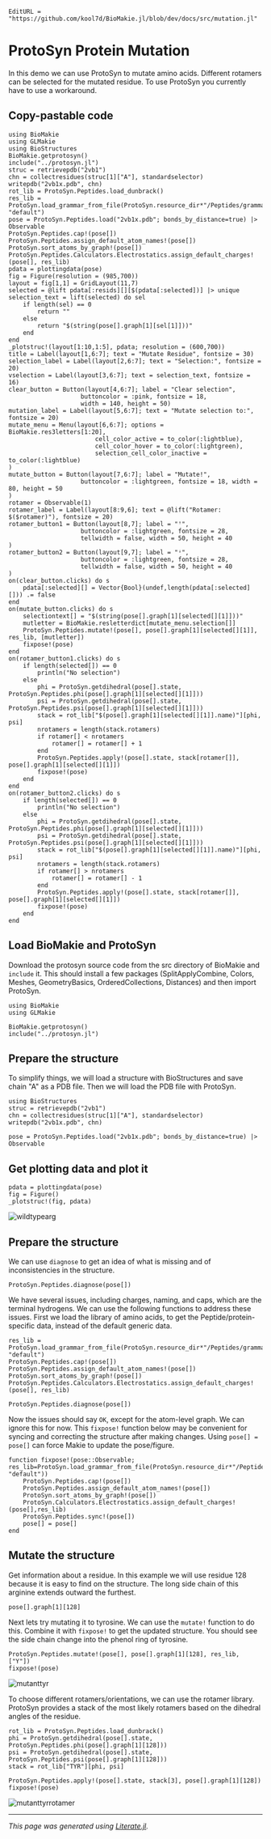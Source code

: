 ```@meta
EditURL = "https://github.com/kool7d/BioMakie.jl/blob/dev/docs/src/mutation.jl"
```

# ProtoSyn Protein Mutation
In this demo we can use ProtoSyn to mutate amino acids. Different
rotamers can be selected for the mutated residue. To use ProtoSyn
you currently have to use a workaround.
## Copy-pastable code

````@example mutation
using BioMakie
using GLMakie
using BioStructures
BioMakie.getprotosyn()
include("../protosyn.jl")
struc = retrievepdb("2vb1")
chn = collectresidues(struc[1]["A"], standardselector)
writepdb("2vb1x.pdb", chn)
rot_lib = ProtoSyn.Peptides.load_dunbrack()
res_lib = ProtoSyn.load_grammar_from_file(ProtoSyn.resource_dir*"/Peptides/grammars.yml", "default")
pose = ProtoSyn.Peptides.load("2vb1x.pdb"; bonds_by_distance=true) |> Observable
ProtoSyn.Peptides.cap!(pose[])
ProtoSyn.Peptides.assign_default_atom_names!(pose[])
ProtoSyn.sort_atoms_by_graph!(pose[])
ProtoSyn.Peptides.Calculators.Electrostatics.assign_default_charges!(pose[], res_lib)
pdata = plottingdata(pose)
fig = Figure(resolution = (985,700))
layout = fig[1,1] = GridLayout(11,7)
selected = @lift pdata[:resids][][$(pdata[:selected])] |> unique
selection_text = lift(selected) do sel
    if length(sel) == 0
        return ""
    else
        return "$(string(pose[].graph[1][sel[1]]))"
    end
end
_plotstruc!(layout[1:10,1:5], pdata; resolution = (600,700))
title = Label(layout[1,6:7]; text = "Mutate Residue", fontsize = 30)
selection_label = Label(layout[2,6:7]; text = "Selection:", fontsize = 20)
vselection = Label(layout[3,6:7]; text = selection_text, fontsize = 16)
clear_button = Button(layout[4,6:7]; label = "Clear selection",
                    buttoncolor = :pink, fontsize = 18,
                    width = 140, height = 50)
mutation_label = Label(layout[5,6:7]; text = "Mutate selection to:", fontsize = 20)
mutate_menu = Menu(layout[6,6:7]; options = BioMakie.res3letters[1:20],
                        cell_color_active = to_color(:lightblue),
                        cell_color_hover = to_color(:lightgreen),
                        selection_cell_color_inactive = to_color(:lightblue)
)
mutate_button = Button(layout[7,6:7]; label = "Mutate!",
                    buttoncolor = :lightgreen, fontsize = 18, width = 80, height = 50
)
rotamer = Observable(1)
rotamer_label = Label(layout[8:9,6]; text = @lift("Rotamer: $($rotamer)"), fontsize = 20)
rotamer_button1 = Button(layout[8,7]; label = "ꜛ",
                    buttoncolor = :lightgreen, fontsize = 28,
                    tellwidth = false, width = 50, height = 40
)
rotamer_button2 = Button(layout[9,7]; label = "ꜜ",
                    buttoncolor = :lightgreen, fontsize = 28,
                    tellwidth = false, width = 50, height = 40
)
on(clear_button.clicks) do s
    pdata[:selected][] = Vector{Bool}(undef,length(pdata[:selected][])) .= false
end
on(mutate_button.clicks) do s
    selectiontext[] = "$(string(pose[].graph[1][selected[][1]]))"
    mutletter = BioMakie.resletterdict[mutate_menu.selection[]]
    ProtoSyn.Peptides.mutate!(pose[], pose[].graph[1][selected[][1]], res_lib, [mutletter])
    fixpose!(pose)
end
on(rotamer_button1.clicks) do s
    if length(selected[]) == 0
        println("No selection")
    else
        phi = ProtoSyn.getdihedral(pose[].state, ProtoSyn.Peptides.phi(pose[].graph[1][selected[][1]]))
        psi = ProtoSyn.getdihedral(pose[].state, ProtoSyn.Peptides.psi(pose[].graph[1][selected[][1]]))
        stack = rot_lib["$(pose[].graph[1][selected[][1]].name)"][phi, psi]
        nrotamers = length(stack.rotamers)
        if rotamer[] < nrotamers
            rotamer[] = rotamer[] + 1
        end
        ProtoSyn.Peptides.apply!(pose[].state, stack[rotamer[]], pose[].graph[1][selected[][1]])
        fixpose!(pose)
    end
end
on(rotamer_button2.clicks) do s
    if length(selected[]) == 0
        println("No selection")
    else
        phi = ProtoSyn.getdihedral(pose[].state, ProtoSyn.Peptides.phi(pose[].graph[1][selected[][1]]))
        psi = ProtoSyn.getdihedral(pose[].state, ProtoSyn.Peptides.psi(pose[].graph[1][selected[][1]]))
        stack = rot_lib["$(pose[].graph[1][selected[][1]].name)"][phi, psi]
        nrotamers = length(stack.rotamers)
        if rotamer[] > nrotamers
            rotamer[] = rotamer[] - 1
        end
        ProtoSyn.Peptides.apply!(pose[].state, stack[rotamer[]], pose[].graph[1][selected[][1]])
        fixpose!(pose)
    end
end
````

## Load BioMakie and ProtoSyn
Download the protosyn source code from the src directory of BioMakie
and `include` it. This should install a few packages (SplitApplyCombine,
Colors, Meshes, GeometryBasics, OrderedCollections, Distances) and then
import ProtoSyn.

````@example mutation
using BioMakie
using GLMakie

BioMakie.getprotosyn()
include("../protosyn.jl")
````

## Prepare the structure
To simplify things, we will load a structure with BioStructures and
save chain "A" as a PDB file. Then we will load the PDB file with ProtoSyn.

````@example mutation
using BioStructures
struc = retrievepdb("2vb1")
chn = collectresidues(struc[1]["A"], standardselector)
writepdb("2vb1x.pdb", chn)

pose = ProtoSyn.Peptides.load("2vb1x.pdb"; bonds_by_distance=true) |> Observable
````

## Get plotting data and plot it

````@example mutation
pdata = plottingdata(pose)
fig = Figure()
_plotstruc!(fig, pdata)
````

![wildtypearg](../assets/wildtypearg.png)

## Prepare the structure
We can use `diagnose` to get an idea of what is missing and of inconsistencies
in the structure.

````@example mutation
ProtoSyn.Peptides.diagnose(pose[])
````

We have several issues, including charges, naming, and caps, which are the
terminal hydrogens. We can use the following functions to address these issues.
First we load the library of amino acids, to get the Peptide/protein-specific
data, instead of the default generic data.

````@example mutation
res_lib = ProtoSyn.load_grammar_from_file(ProtoSyn.resource_dir*"/Peptides/grammars.yml", "default")
ProtoSyn.Peptides.cap!(pose[])
ProtoSyn.Peptides.assign_default_atom_names!(pose[])
ProtoSyn.sort_atoms_by_graph!(pose[])
ProtoSyn.Peptides.Calculators.Electrostatics.assign_default_charges!(pose[], res_lib)

ProtoSyn.Peptides.diagnose(pose[])
````

Now the issues should say `OK`, except for the atom-level graph. We can ignore this for now.
This `fixpose!` function below may be convenient for syncing and correcting the structure
after making changes. Using `pose[] = pose[]` can force Makie to update the pose/figure.

````@example mutation
function fixpose!(pose::Observable; res_lib=ProtoSyn.load_grammar_from_file(ProtoSyn.resource_dir*"/Peptides/grammars.yml", "default"))
    ProtoSyn.Peptides.cap!(pose[])
    ProtoSyn.Peptides.assign_default_atom_names!(pose[])
    ProtoSyn.sort_atoms_by_graph!(pose[])
    ProtoSyn.Calculators.Electrostatics.assign_default_charges!(pose[],res_lib)
    ProtoSyn.Peptides.sync!(pose[])
    pose[] = pose[]
end
````

## Mutate the structure
Get information about a residue. In this example we will use residue 128 because it is
easy to find on the structure. The long side chain of this arginine extends outward the furthest.

````@example mutation
pose[].graph[1][128]
````

Next lets try mutating it to tyrosine. We can use the `mutate!` function to do this.
Combine it with `fixpose!` to get the updated structure. You should see the side chain
change into the phenol ring of tyrosine.

````@example mutation
ProtoSyn.Peptides.mutate!(pose[], pose[].graph[1][128], res_lib, ["Y"])
fixpose!(pose)
````

![mutanttyr](../assets/mutanttyr.png)

To choose different rotamers/orientations, we can use the rotamer library. ProtoSyn
provides a stack of the most likely rotamers based on the dihedral angles of the residue.

````@example mutation
rot_lib = ProtoSyn.Peptides.load_dunbrack()
phi = ProtoSyn.getdihedral(pose[].state, ProtoSyn.Peptides.phi(pose[].graph[1][128]))
psi = ProtoSyn.getdihedral(pose[].state, ProtoSyn.Peptides.psi(pose[].graph[1][128]))
stack = rot_lib["TYR"][phi, psi]

ProtoSyn.Peptides.apply!(pose[].state, stack[3], pose[].graph[1][128])
fixpose!(pose)
````

![mutanttyrrotamer](../assets/mutanttyrrotamer.png)

---

*This page was generated using [Literate.jl](https://github.com/fredrikekre/Literate.jl).*

